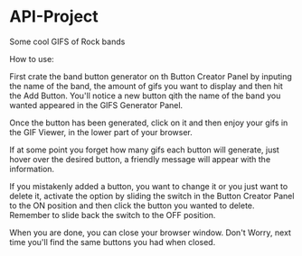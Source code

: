 # API-Project
Some cool GIFS of Rock bands


How to use:

First crate the band button generator on th Button Creator Panel by inputing the name of the band, the amount of gifs you want to display and then hit the Add Button. You'll notice a new button qith the name of the band you wanted appeared in the GIFS Generator Panel.

Once the button has been generated, click on it and then enjoy your gifs in the GIF Viewer, in the lower part of your browser.

If at some point you forget how many gifs each button will generate, just hover over the desired button, a friendly message will appear with the information.

If you mistakenly added a button, you want to change it or you just want to delete it, activate the option by sliding the switch in the Button Creator Panel to the ON position and then click the button you wanted to delete. Remember to slide back the switch to the OFF position.

When you are done, you can close your browser window. Don't Worry, next time you'll find the same buttons you had when closed.

